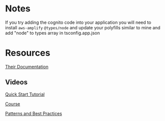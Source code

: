# Notes
If you try adding the cognito code into your application you will need to install  `aws-amplify` `@types/node` and update your polyfills similar to mine and add "node" to types array in tsconfig.app.json

# Resources

[Their Documentation](https://ngrx.io/)

## Videos
[Quick Start Tutorial](https://www.youtube.com/watch?v=f97ICOaekNU)

[Course](https://www.youtube.com/watch?v=N_UQx8dPPkc&list=PLW2eQOsUPlWJRfWGOi9gZdc3rE4Fke0Wv)

[Patterns and Best Practices](https://www.youtube.com/watch?v=EerD9dTaqMM)